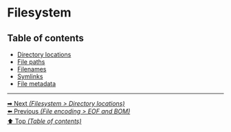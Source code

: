 # Filesystem

## Table of contents

- [Directory locations](directory_locations.md)
- [File paths](file_paths.md)
- [Filenames](filenames.md)
- [Symlinks](symlinks.md)
- [File metadata](file_metadata.md)

<hr>

[➡ Next _(Filesystem > Directory locations)_](directory_locations.md)<br>
[⬅️ Previous _(File encoding > EOF and BOM)_](../file_encoding/eof_bom.md)<br>
[⬆️ Top _(Table of contents)_](../../README.md#table-of-contents)<br>
